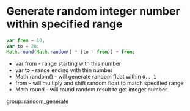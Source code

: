 # Generate random integer number within specified range

```javascript
var from = 10;
var to = 20;
Math.round(Math.random() * (to - from)) + from;
```

- var from - range starting with this number
- var to - range ending with thin number
- Math.random() - will generate random float within ```0...1```
- from - will multiply and shift random float to match specified range
- Math.round - will round random result to get integer number

group: random_generate

